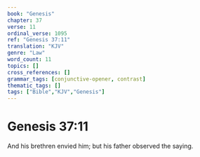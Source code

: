 ```yaml
---
book: "Genesis"
chapter: 37
verse: 11
ordinal_verse: 1095
ref: "Genesis 37:11"
translation: "KJV"
genre: "Law"
word_count: 11
topics: []
cross_references: []
grammar_tags: [conjunctive-opener, contrast]
thematic_tags: []
tags: ["Bible","KJV","Genesis"]
---
```


# Genesis 37:11

And his brethren envied him; but his father observed the saying.
